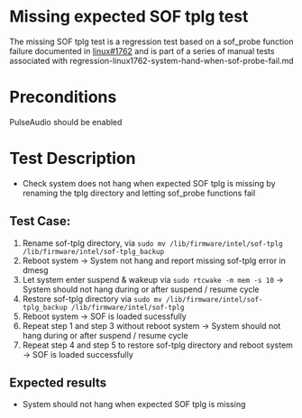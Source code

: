 # Missing expected SOF tplg test
The missing SOF tplg test is a regression test based on a sof_probe function failure documented in [linux#1762](https://github.com/thesofproject/linux/issues/1762) and is part of a series of manual tests associated with regression-linux1762-system-hand-when-sof-probe-fail.md

# Preconditions
PulseAudio should be enabled

# Test Description
* Check system does not hang when expected SOF tplg is missing by renaming the tplg directory and letting sof_probe functions fail

## Test Case:
1. Rename sof-tplg directory, via `sudo mv /lib/firmware/intel/sof-tplg /lib/firmware/intel/sof-tplg_backup`
2. Reboot system -> System not hang and report missing sof-tplg error in dmesg
3. Let system enter suspend & wakeup via `sudo rtcwake -m mem -s 10` -> System should not hang during or after suspend / resume cycle
4. Restore sof-tplg directory via `sudo mv /lib/firmware/intel/sof-tplg_backup /lib/firmware/intel/sof-tplg`
5. Reboot system -> SOF is loaded sucessfully
6. Repeat step 1 and step 3 without reboot system -> System should not hang during or after suspend / resume cycle
7. Repeat step 4 and step 5 to restore sof-tplg directory and reboot system -> SOF is loaded successfully

## Expected results
* System should not hang when expected SOF tplg is missing

